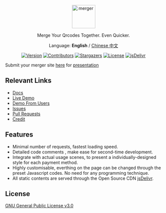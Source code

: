 <p align="center">
  <a href="https://merger.justhx.com">
    <img alt="merger" src="https://ae01.alicdn.com/kf/HTB1M9ondUKF3KVjSZFE760ExFXae.png" height="75">
  </a>
</p>

<p align="center">
Merge Your Qrcodes Together. Even Quicker.
</p>
<p align="center">
Language: <strong>English</strong> / <a href="./README-CN.md">Chinese 中文</a>
</p>


<p align="center">
<a href="https://github.com/hifocus/merger/releases"><img alt="Version" src="https://img.shields.io/github/release/hifocus/merger/all.svg?style=flat-square"/></a>
<a href="https://github.com/hifocus/merger/graphs/contributors"><img alt="Contributors" src="https://img.shields.io/github/contributors/hifocus/merger.svg?style=flat-square"/></a>
<a href="https://github.com/hifocus/merger/stargazers"><img alt="Stargazers" src="https://img.shields.io/github/stars/hifocus/merger.svg?style=flat-square"/></a>
<a href="https://github.com/hifocus/merger/blob/master/LICENSE"><img alt="License" src="https://img.shields.io/github/license/hifocus/merger.svg?style=flat-square"/></a>
<a href="https://www.jsdelivr.com/package/gh/hifocus/merger"><img alt="jsDelivr" src="https://data.jsdelivr.com/v1/package/gh/hifocus/merger/badge"/></a>
</p>

Submit your merger site [here](https://github.com/hifocus/merger/issues/4) for [presentation](https://merger.justhx.com/#/en-gb/?id=other-demo-sites)

## Relevant Links

- [Docs](https://merger.justhx.com)
- [Live Demo](https://demo.qrcdn.com)
- [Demo From Users](https://merger.justhx.com/#/en-gb/?id=other-demo-sites)
- [Issues](https://github.com/hifocus/merger/issues)
- [Pull Requests](https://github.com/hifocus/merger/pulls)
- [Credit](https://merger.justhx.com/#/en-gb/?id=credit)

## Features

- Minimal number of requests, fastest loading speed.
- Detailed code comments , make ease for second-time development.
- Integrate with actual usage scenes, to present a individually-designed style for each payment method.
- Highly customisable, everthing on the page can be changed through the preset Javascript codes. No need for any programming technique.
- All static contents are served through the Open Source CDN [jsDelivr](https://www.jsdelivr.com).

## License

[GNU General Public License v3.0](https://github.com/hifocus/merger/blob/master/LICENSE)

